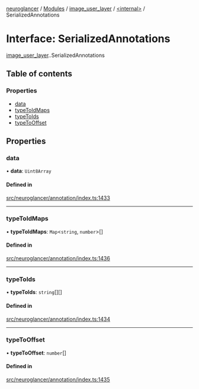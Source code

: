 [neuroglancer](../README.md) / [Modules](../modules.md) / [image\_user\_layer](../modules/image_user_layer.md) / [<internal\>](../modules/image_user_layer._internal_.md) / SerializedAnnotations

# Interface: SerializedAnnotations

[image_user_layer](../modules/image_user_layer.md).[<internal>](../modules/image_user_layer._internal_.md).SerializedAnnotations

## Table of contents

### Properties

- [data](image_user_layer._internal_.SerializedAnnotations.md#data)
- [typeToIdMaps](image_user_layer._internal_.SerializedAnnotations.md#typetoidmaps)
- [typeToIds](image_user_layer._internal_.SerializedAnnotations.md#typetoids)
- [typeToOffset](image_user_layer._internal_.SerializedAnnotations.md#typetooffset)

## Properties

### data

• **data**: `Uint8Array`

#### Defined in

[src/neuroglancer/annotation/index.ts:1433](https://github.com/ActiveBrainAtlas2/neuroglancer/blob/540617bc/src/neuroglancer/annotation/index.ts#L1433)

___

### typeToIdMaps

• **typeToIdMaps**: `Map`<`string`, `number`\>[]

#### Defined in

[src/neuroglancer/annotation/index.ts:1436](https://github.com/ActiveBrainAtlas2/neuroglancer/blob/540617bc/src/neuroglancer/annotation/index.ts#L1436)

___

### typeToIds

• **typeToIds**: `string`[][]

#### Defined in

[src/neuroglancer/annotation/index.ts:1434](https://github.com/ActiveBrainAtlas2/neuroglancer/blob/540617bc/src/neuroglancer/annotation/index.ts#L1434)

___

### typeToOffset

• **typeToOffset**: `number`[]

#### Defined in

[src/neuroglancer/annotation/index.ts:1435](https://github.com/ActiveBrainAtlas2/neuroglancer/blob/540617bc/src/neuroglancer/annotation/index.ts#L1435)

